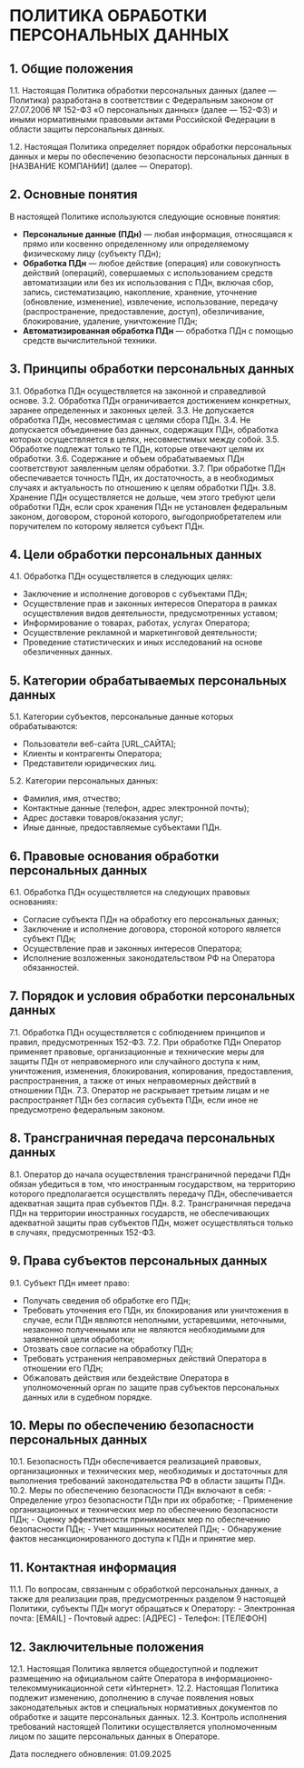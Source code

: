 # ПОЛИТИКА ОБРАБОТКИ ПЕРСОНАЛЬНЫХ ДАННЫХ

## 1. Общие положения
1.1. Настоящая Политика обработки персональных данных (далее — Политика) разработана в соответствии с Федеральным законом от 27.07.2006 № 152-ФЗ «О персональных данных» (далее — 152-ФЗ) и иными нормативными правовыми актами Российской Федерации в области защиты персональных данных.

1.2. Настоящая Политика определяет порядок обработки персональных данных и меры по обеспечению безопасности персональных данных в [НАЗВАНИЕ КОМПАНИИ] (далее — Оператор).

## 2. Основные понятия
В настоящей Политике используются следующие основные понятия:
- **Персональные данные (ПДн)** — любая информация, относящаяся к прямо или косвенно определенному или определяемому физическому лицу (субъекту ПДн);
- **Обработка ПДн** — любое действие (операция) или совокупность действий (операций), совершаемых с использованием средств автоматизации или без их использования с ПДн, включая сбор, запись, систематизацию, накопление, хранение, уточнение (обновление, изменение), извлечение, использование, передачу (распространение, предоставление, доступ), обезличивание, блокирование, удаление, уничтожение ПДн;
- **Автоматизированная обработка ПДн** — обработка ПДн с помощью средств вычислительной техники.

## 3. Принципы обработки персональных данных
3.1. Обработка ПДн осуществляется на законной и справедливой основе.
3.2. Обработка ПДн ограничивается достижением конкретных, заранее определенных и законных целей.
3.3. Не допускается обработка ПДн, несовместимая с целями сбора ПДн.
3.4. Не допускается объединение баз данных, содержащих ПДн, обработка которых осуществляется в целях, несовместимых между собой.
3.5. Обработке подлежат только те ПДн, которые отвечают целям их обработки.
3.6. Содержание и объем обрабатываемых ПДн соответствуют заявленным целям обработки.
3.7. При обработке ПДн обеспечивается точность ПДн, их достаточность, а в необходимых случаях и актуальность по отношению к целям обработки ПДн.
3.8. Хранение ПДн осуществляется не дольше, чем этого требуют цели обработки ПДн, если срок хранения ПДн не установлен федеральным законом, договором, стороной которого, выгодоприобретателем или поручителем по которому является субъект ПДн.

## 4. Цели обработки персональных данных
4.1. Обработка ПДн осуществляется в следующих целях:
   - Заключение и исполнение договоров с субъектами ПДн;
   - Осуществление прав и законных интересов Оператора в рамках осуществления видов деятельности, предусмотренных уставом;
   - Информирование о товарах, работах, услугах Оператора;
   - Осуществление рекламной и маркетинговой деятельности;
   - Проведение статистических и иных исследований на основе обезличенных данных.

## 5. Категории обрабатываемых персональных данных
5.1. Категории субъектов, персональные данные которых обрабатываются:
   - Пользователи веб-сайта [URL_САЙТА];
   - Клиенты и контрагенты Оператора;
   - Представители юридических лиц.

5.2. Категории персональных данных:
   - Фамилия, имя, отчество;
   - Контактные данные (телефон, адрес электронной почты);
   - Адрес доставки товаров/оказания услуг;
   - Иные данные, предоставляемые субъектами ПДн.

## 6. Правовые основания обработки персональных данных
6.1. Обработка ПДн осуществляется на следующих правовых основаниях:
   - Согласие субъекта ПДн на обработку его персональных данных;
   - Заключение и исполнение договора, стороной которого является субъект ПДн;
   - Осуществление прав и законных интересов Оператора;
   - Исполнение возложенных законодательством РФ на Оператора обязанностей.

## 7. Порядок и условия обработки персональных данных
7.1. Обработка ПДн осуществляется с соблюдением принципов и правил, предусмотренных 152-ФЗ.
7.2. При обработке ПДн Оператор применяет правовые, организационные и технические меры для защиты ПДн от неправомерного или случайного доступа к ним, уничтожения, изменения, блокирования, копирования, предоставления, распространения, а также от иных неправомерных действий в отношении ПДн.
7.3. Оператор не раскрывает третьим лицам и не распространяет ПДн без согласия субъекта ПДн, если иное не предусмотрено федеральным законом.

## 8. Трансграничная передача персональных данных
8.1. Оператор до начала осуществления трансграничной передачи ПДн обязан убедиться в том, что иностранным государством, на территорию которого предполагается осуществлять передачу ПДн, обеспечивается адекватная защита прав субъектов ПДн.
8.2. Трансграничная передача ПДн на территории иностранных государств, не обеспечивающих адекватной защиты прав субъектов ПДн, может осуществляться только в случаях, предусмотренных 152-ФЗ.

## 9. Права субъектов персональных данных
9.1. Субъект ПДн имеет право:
   - Получать сведения об обработке его ПДн;
   - Требовать уточнения его ПДн, их блокирования или уничтожения в случае, если ПДн являются неполными, устаревшими, неточными, незаконно полученными или не являются необходимыми для заявленной цели обработки;
   - Отозвать свое согласие на обработку ПДн;
   - Требовать устранения неправомерных действий Оператора в отношении его ПДн;
   - Обжаловать действия или бездействие Оператора в уполномоченный орган по защите прав субъектов персональных данных или в судебном порядке.

## 10. Меры по обеспечению безопасности персональных данных
10.1. Безопасность ПДн обеспечивается реализацией правовых, организационных и технических мер, необходимых и достаточных для выполнения требований законодательства РФ в области защиты ПДн.
10.2. Меры по обеспечению безопасности ПДн включают в себя:
    - Определение угроз безопасности ПДн при их обработке;
    - Применение организационных и технических мер по обеспечению безопасности ПДн;
    - Оценку эффективности принимаемых мер по обеспечению безопасности ПДн;
    - Учет машинных носителей ПДн;
    - Обнаружение фактов несанкционированного доступа к ПДн и принятие мер.

## 11. Контактная информация
11.1. По вопросам, связанным с обработкой персональных данных, а также для реализации прав, предусмотренных разделом 9 настоящей Политики, субъекты ПДн могут обращаться к Оператору:
    - Электронная почта: [EMAIL]
    - Почтовый адрес: [АДРЕС]
    - Телефон: [ТЕЛЕФОН]

## 12. Заключительные положения
12.1. Настоящая Политика является общедоступной и подлежит размещению на официальном сайте Оператора в информационно-телекоммуникационной сети «Интернет».
12.2. Настоящая Политика подлежит изменению, дополнению в случае появления новых законодательных актов и специальных нормативных документов по обработке и защите персональных данных.
12.3. Контроль исполнения требований настоящей Политики осуществляется уполномоченным лицом по защите персональных данных в Операторе.

Дата последнего обновления: 01.09.2025
